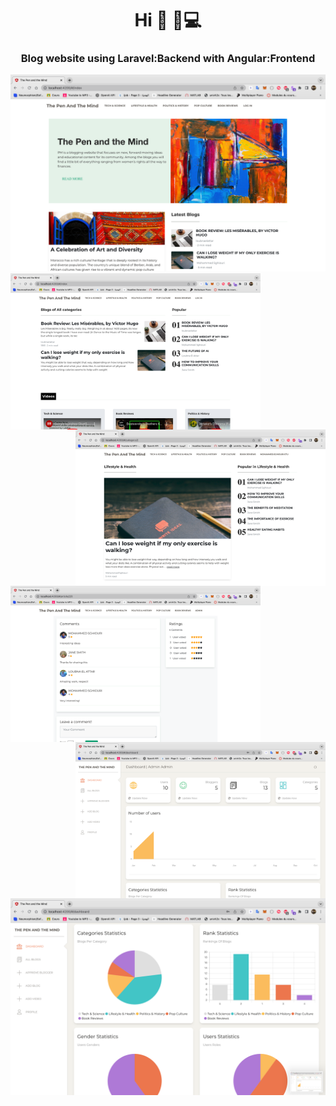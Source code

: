 
<h1 align="center">Hi 👋 🏼‍💻</h1>
<h3 align="center">Blog website using Laravel:Backend with Angular:Frontend</h3>

<img width="1000px" alt="Coding" src="https://github.com/sghiouri-mohammed/Angular-Laravel-Blog-Website/blob/master/Blog%20Screens/index.png">
<br>
<img align="left" width="400px" alt="Coding" src="https://github.com/sghiouri-mohammed/Angular-Laravel-Blog-Website/blob/master/Blog%20Screens/index2.png">

<img align="right" width="400px" alt="Coding" src="https://github.com/sghiouri-mohammed/Angular-Laravel-Blog-Website/blob/master/Blog%20Screens/article.png">
<br>
<br>

<img align="left" width="400px" alt="Coding" src="https://github.com/sghiouri-mohammed/Angular-Laravel-Blog-Website/blob/master/Blog%20Screens/add%20comment.png">
<img align="right" width="400px" alt="Coding" src="https://github.com/sghiouri-mohammed/Angular-Laravel-Blog-Website/blob/master/Blog%20Screens/dash.png">
<br>
<br>
<img width="1000px" alt="Coding" src="https://github.com/sghiouri-mohammed/Angular-Laravel-Blog-Website/blob/master/Blog%20Screens/dash%20graphs.png">

